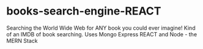 # books-search-engine-REACT
Searching the World Wide Web for ANY book you could ever imagine! Kind of an IMDB of book searching. Uses Mongo Express REACT and Node - the MERN Stack
